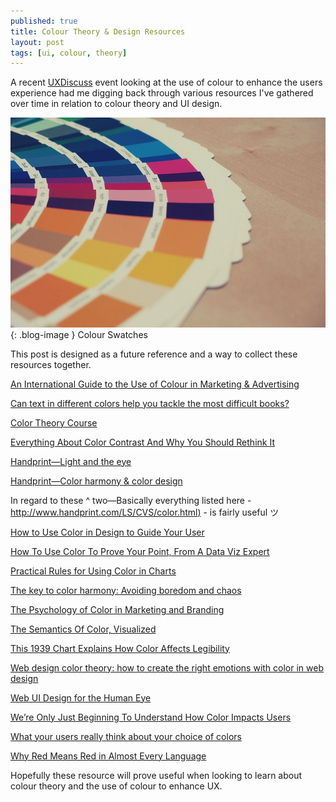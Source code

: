 ```yaml
---
published: true
title: Colour Theory & Design Resources
layout: post
tags: [ui, colour, theory]
---
```

A recent [UXDiscuss](http://uxdiscuss.com/use-colour-ux/) event looking at the use of colour to enhance the users experience had me digging back through various resources I've gathered over time in relation to colour theory and UI design.

![A Design Critique](https://raw.githubusercontent.com/whitingx/whitingx.github.io/master/_posts/images/colour-swatches.jpg "Colour Swatches"){: .blog-image }
<span class="blog-image-caption">Colour Swatches</span>

This post is designed as a future reference and a way to collect these resources together.

[An International Guide to the Use of Colour in Marketing & Advertising](https://www.six-degrees.com/an-international-guide-on-the-use-of-color-in-marketing-advertising/)

[Can text in different colors help you tackle the most difficult books?](http://mashable.com/2016/05/16/color-text-books/)

[Color Theory Course](http://www.digitaldesignacademy.com/color-theory)

[Everything About Color Contrast And Why You Should Rethink It](https://www.smashingmagazine.com/2014/10/color-contrast-tips-and-tools-for-accessibility/)

[Handprint—Light and the eye](http://www.handprint.com/HP/WCL/color1.html)

[Handprint—Color harmony & color design](http://www.handprint.com/HP/WCL/tech13.html)

In regard to these ^ two—Basically everything listed here - [http://www.handprint.com/LS/CVS/color.html)](http://www.handprint.com/LS/CVS/color.html) - is fairly useful ツ

[How to Use Color in Design to Guide Your User](https://webdesignledger.com/how-to-use-color-in-design-to-guide-your-user/)

[How To Use Color To Prove Your Point, From A Data Viz Expert](https://www.fastcodesign.com/3062182/how-to-use-color-to-prove-your-point-from-a-data-viz-expert)

[Practical Rules for Using Color in Charts](http://www.perceptualedge.com/articles/visual_business_intelligence/rules_for_using_color.pdf)

[The key to color harmony: Avoiding boredom and chaos](https://thenextweb.com/creativity/2014/06/21/key-color-harmony-avoiding-boredom-chaos/)

[The Psychology of Color in Marketing and Branding](https://www.entrepreneur.com/article/233843)

[The Semantics Of Color, Visualized](https://www.fastcodesign.com/3039018/the-semantics-of-color-visualized)

[This 1939 Chart Explains How Color Affects Legibility](https://www.fastcodesign.com/3052263/this-1939-chart-explains-how-color-affects-legibility)

[Web design color theory: how to create the right emotions with color in web design](https://thenextweb.com/dd/2015/04/07/how-to-create-the-right-emotions-with-color-in-web-design/)

[Web UI Design for the Human Eye](https://www.uxpin.com/studio/ebooks/visual-web-ui-design-colors-space-contrast/)

[We’re Only Just Beginning To Understand How Color Impacts Users](https://www.fastcodesign.com/3063124/evidence/were-only-just-beginning-to-understand-how-color-impacts-users)

[What your users really think about your choice of colors](http://hackingui.com/design/what-your-users-really-think-about-your-choice-of-colors/)

[Why Red Means Red in Almost Every Language](http://nautil.us/issue/26/color/why-red-means-red-in-almost-every-language)

Hopefully these resource will prove useful when looking to learn about colour theory and the use of colour to enhance UX.
